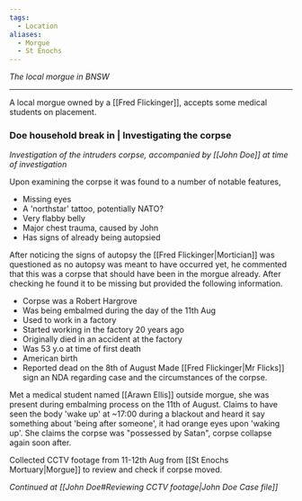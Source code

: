 ```yaml
---
tags:
  - Location
aliases:
  - Morgue
  - St Enochs
---
```

*The local morgue in BNSW*

---
A local morgue owned by a [[Fred Flickinger]], accepts some medical students on placement.

### Doe household break in | Investigating the corpse
*Investigation of the intruders corpse, accompanied by [[John Doe]] at time of investigation*

Upon examining the corpse it was found to a number of notable features,
- Missing eyes
- A 'northstar' tattoo, potentially NATO?
- Very flabby belly
- Major chest trauma, caused by John
- Has signs of already being autopsied

After noticing the signs of autopsy the [[Fred Flickinger|Mortician]] was questioned as no autopsy was meant to have occurred yet, he commented that this was a corpse that should have been in the morgue already.
After checking he found it to be missing but provided the following information.
- Corpse was a Robert Hargrove
- Was being embalmed during the day of the 11th Aug
- Used to work in a factory
- Started working in the factory 20 years ago
- Originally died in an accident at the factory
- Was 53 y.o at time of first death
- American birth
- Reported dead on the 8th of August
Made [[Fred Flickinger|Mr Flicks]] sign an NDA regarding case and the circumstances of the corpse.

Met a medical student named [[Arawn Ellis]] outside morgue, she was present during embalming process on the 11th of August. Claims to have seen the body 'wake up' at ~17:00 during a blackout and heard it say something about 'being after someone', it had orange eyes upon 'waking up'. She claims the corpse was "possessed by Satan", corpse collapse again soon after.

Collected CCTV footage from 11-12th Aug from [[St Enochs Mortuary|Morgue]] to review and check if corpse moved.

*Continued at [[John Doe#Reviewing CCTV footage|John Doe Case file]]*